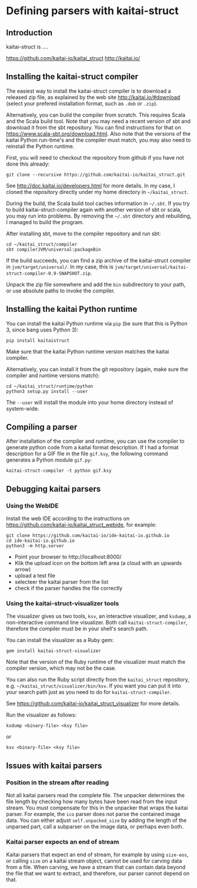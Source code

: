 # Defining parsers with kaitai-struct

## Introduction

kaitai-struct is ....

https://github.com/kaitai-io/kaitai_struct
http://kaitai.io/

## Installing the kaitai-struct compiler

The easiest way to install the kaitai-struct compiler is to download a released zip file, as explained by the web site http://kaitai.io/#download (select your prefered installation format, such as `.deb` or `.zip`).

Alternatively, you can build the compiler from scratch. This requires Scala and the Scala build tool. Note that you may need a recent version of sbt and download it from the sbt repository. You can find instructions for that on https://www.scala-sbt.org/download.html.
Also note that the versions of the kaitai Python run-time's and the compiler must match, you may also need to reinstall the Python runtime.

First, you will need to checkout the repository from github if you have not done this already:

```
git clone --recursive https://github.com/kaitai-io/kaitai_struct.git
```

See http://doc.kaitai.io/developers.html for more details. In my case, I cloned the repository directly under my home directory in `~/kaitai_struct`.

During the build, the Scala build tool caches information in `~/.sbt`. If you try to build kaitai-struct-compiler again with another version of sbt or scala, you may run into problems. By removing the `~/.sbt` directory and rebuilding, I managed to build the program.

After installing sbt, move to the compiler repository and run sbt:

```
cd ~/kaitai_struct/compiler
sbt compilerJVM/universal:packageBin
```

If the build succeeds, you can find a zip archive of the kaitai-struct compiler in `jvm/target/universal/`. In my case, this is `jvm/target/universal/kaitai-struct-compiler-0.9-SNAPSHOT.zip`.

Unpack the zip file somewhere and add the `bin` subdirectory to your path, or use absolute paths to invoke the compiler.

## Installing the kaitai Python runtime

You can install the kaitai Python runtime via `pip` (be sure that this is Python 3, since bang uses Python 3):

```
pip install kaitaistruct
```

Make sure that the kaitai Python runtime version matches the kaitai compiler.

Alternatively, you can install it from the git repository (again, make sure the compiler and runtime versions match):

```
cd ~/kaitai_struct/runtime/python
python3 setup.py install --user
```

The `--user` will install the module into your home directory instead of system-wide.

## Compiling a parser

After installation of the compiler and runtime, you can use the compiler to generate python code from a kaitai format description. If I had a format description for a GIF file in the file `gif.ksy`, the following command generates a Python module `gif.py`:

```
kaitai-struct-compiler -t python gif.ksy 
```

## Debugging kaitai parsers

### Using the WebIDE

Install the web IDE according to the instructions on https://github.com/kaitai-io/kaitai_struct_webide, for example:

```
git clone https://github.com/kaitai-io/ide-kaitai-io.github.io
cd ide-kaitai-io.github.io
python3 -m http.server
```

* Point your browser to http://localhost:8000/
* Klik the upload icon on the bottom left area (a cloud with an upwards arrow)
* upload a test file
* selecteer the kaitai parser from the list
* check if the parser handles the file correctly

### Using the kaitai-struct-visualizer tools

The visualizer gives us two tools, `ksv`, an interactive visualizer, and `ksdump`, a non-interactive command line visualizer. Both call `kaitai-struct-compiler`, therefore the compiler must be in your shell's search path.

You can install the visualizer as a Ruby gem:

```
gem install kaitai-struct-visualizer
```

Note that the version of the Ruby runtime of the visualizer must match the compiler version, which may not be the case.

You can also run the Ruby script directly from the `kaitai_struct` repository, e.g.  `~/kaitai_struct/visualizer/bin/ksv`. If you want you can put it into your search path just as you need to do for `kaitai-struct-compiler`.

See https://github.com/kaitai-io/kaitai_struct_visualizer for more details.

Run the visualizer as follows:

```
ksdump <binary-file> <ksy file>
```

or

```
ksv <binary-file> <ksy file>
```



## Issues with kaitai parsers

### Position in the stream after reading

Not all kaitai parsers read the complete file. The unpacker determines the file length by checking how many bytes have been read from the input stream. You must compensate for this in the unpacker that wraps the kaitai parser. For example, the `ico` parser does not parse the contained image data. You can either adjust `self.unpacked_size` by adding the length of the unparsed part, call a subparser on the image data, or perhaps even both.

### Kaitai parser expects an end of stream

Kaitai parsers that expect an end of stream, for example by using `size-eos`, or calling `size` on a kaitai stream object, cannot be used for carving data from a file. When carving, we have a stream that can contain data beyond the file that we want to extract, and therefore, our parser cannot depend on that.

